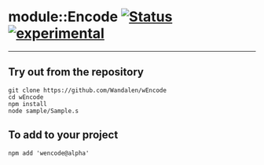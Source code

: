 
# module::Encode  [![Status](https://github.com/Wandalen/wEncode/workflows/publish/badge.svg)](https://github.com/Wandalen/wEncode/actions?query=workflow%3Apublish) [![experimental](https://img.shields.io/badge/stability-experimental-orange.svg)](https://github.com/emersion/stability-badges#experimental)

___

## Try out from the repository
```
git clone https://github.com/Wandalen/wEncode
cd wEncode
npm install
node sample/Sample.s
```

## To add to your project
```
npm add 'wencode@alpha'
```




